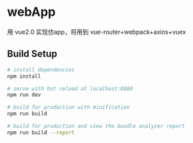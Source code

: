 # webApp
用 vue2.0 实现仿app，将用到 vue-router+webpack+axios+vuex

## Build Setup

``` bash
# install dependencies
npm install

# serve with hot reload at localhost:8080
npm run dev

# build for production with minification
npm run build

# build for production and view the bundle analyzer report
npm run build --report
```

